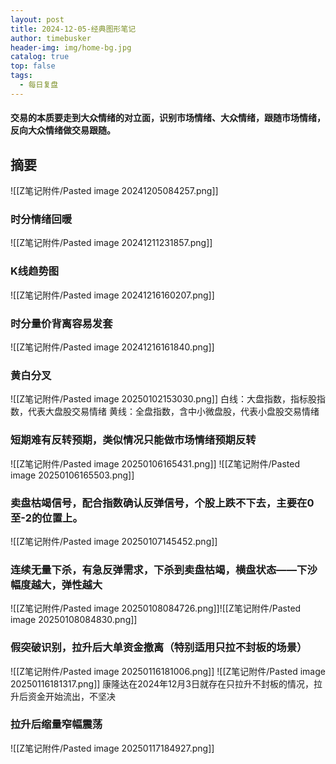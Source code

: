 ```yaml
---
layout: post
title: 2024-12-05-经典图形笔记
author: timebusker
header-img: img/home-bg.jpg
catalog: true
top: false
tags:
  - 每日复盘
---
```

#### 交易的本质要走到大众情绪的对立面，识别市场情绪、大众情绪，跟随市场情绪，反向大众情绪做交易跟随。


## 摘要

![[Z笔记附件/Pasted image 20241205084257.png]]


### 时分情绪回暖
![[Z笔记附件/Pasted image 20241211231857.png]]

### K线趋势图
![[Z笔记附件/Pasted image 20241216160207.png]]


### 时分量价背离容易发套
![[Z笔记附件/Pasted image 20241216161840.png]]


### 黄白分叉
![[Z笔记附件/Pasted image 20250102153030.png]]
白线：大盘指数，指标股指数，代表大盘股交易情绪
黄线：全盘指数，含中小微盘股，代表小盘股交易情绪


### 短期难有反转预期，类似情况只能做市场情绪预期反转

![[Z笔记附件/Pasted image 20250106165431.png]]
![[Z笔记附件/Pasted image 20250106165503.png]]

### 卖盘枯竭信号，配合指数确认反弹信号，个股上跌不下去，主要在0至-2的位置上。
![[Z笔记附件/Pasted image 20250107145452.png]]


### 连续无量下杀，有急反弹需求，下杀到卖盘枯竭，横盘状态——下沙幅度越大，弹性越大
![[Z笔记附件/Pasted image 20250108084726.png]]![[Z笔记附件/Pasted image 20250108084830.png]]


### 假突破识别，拉升后大单资金撤离（特别适用只拉不封板的场景）
![[Z笔记附件/Pasted image 20250116181006.png]]
![[Z笔记附件/Pasted image 20250116181317.png]]
康隆达在2024年12月3日就存在只拉升不封板的情况，拉升后资金开始流出，不坚决

### 拉升后缩量窄幅震荡
![[Z笔记附件/Pasted image 20250117184927.png]]





